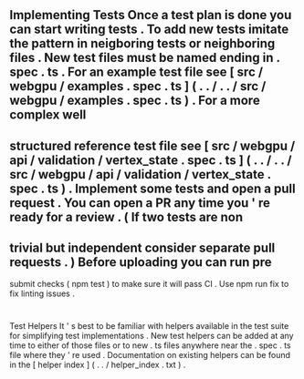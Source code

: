 #
Implementing
Tests
Once
a
test
plan
is
done
you
can
start
writing
tests
.
To
add
new
tests
imitate
the
pattern
in
neigboring
tests
or
neighboring
files
.
New
test
files
must
be
named
ending
in
.
spec
.
ts
.
For
an
example
test
file
see
[
src
/
webgpu
/
examples
.
spec
.
ts
]
(
.
.
/
.
.
/
src
/
webgpu
/
examples
.
spec
.
ts
)
.
For
a
more
complex
well
-
structured
reference
test
file
see
[
src
/
webgpu
/
api
/
validation
/
vertex_state
.
spec
.
ts
]
(
.
.
/
.
.
/
src
/
webgpu
/
api
/
validation
/
vertex_state
.
spec
.
ts
)
.
Implement
some
tests
and
open
a
pull
request
.
You
can
open
a
PR
any
time
you
'
re
ready
for
a
review
.
(
If
two
tests
are
non
-
trivial
but
independent
consider
separate
pull
requests
.
)
Before
uploading
you
can
run
pre
-
submit
checks
(
npm
test
)
to
make
sure
it
will
pass
CI
.
Use
npm
run
fix
to
fix
linting
issues
.
#
#
Test
Helpers
It
'
s
best
to
be
familiar
with
helpers
available
in
the
test
suite
for
simplifying
test
implementations
.
New
test
helpers
can
be
added
at
any
time
to
either
of
those
files
or
to
new
.
ts
files
anywhere
near
the
.
spec
.
ts
file
where
they
'
re
used
.
Documentation
on
existing
helpers
can
be
found
in
the
[
helper
index
]
(
.
.
/
helper_index
.
txt
)
.
